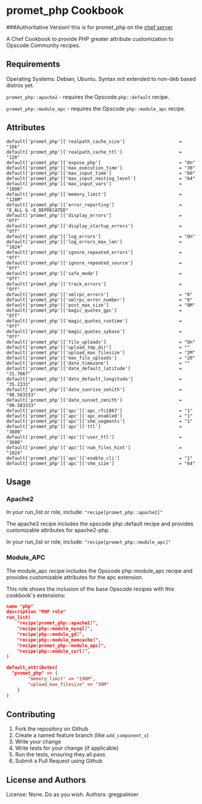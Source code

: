 promet_php Cookbook
===================

###Authoritative Version!
this is for promet_php on the [chef server](https://chef-promet-rsc.promethost.com/cookbooks/promet_php/0.4.6)

A Chef Cookbook to provide PHP greater attribute customization to Opscode Community recipes.

Requirements
------------
Operating Systems: Debian, Ubuntu.  Syntax not extended to non-deb based distros yet.

`promet_php::apache2` - requires the Opscode `php::default` recipe. 

`promet_php::module_apc` - requires the Opscode `php::module_apc` recipe.

Attributes
----------

````
default['promet_php']['realpath_cache_size']                    = "16k"
default['promet_php']['realpath_cache_ttl']                     = "120"
default['promet_php']['expose_php']                             = "On"
default['promet_php']['max_execution_time']                     = "30"
default['promet_php']['max_input_time']                         = "60"
default['promet_php']['max_input_nesting_level']                = "64"
default['promet_php']['max_input_vars']                    	    = "1000"
default['promet_php']['memory_limit']                           = "128M"
default['promet_php']['error_reporting']                        = "E_ALL & ~E_DEPRECATED"
default['promet_php']['display_errors']                         = "Off"
default['promet_php']['display_startup_errors']                 = "Off"
default['promet_php']['log_errors']                             = "On"
default['promet_php']['log_errors_max_len']                     = "1024"
default['promet_php']['ignore_repeated_errors']                 = "Off"
default['promet_php']['ignore_repeated_source']                 = "Off"
default['promet_php']['safe_mode']                              = "Off"
default['promet_php']['track_errors']                           = "Off"
default['promet_php']['xmlrpc_errors']                          = "0"
default['promet_php']['xmlrpc_error_number']                    = "0"
default['promet_php']['post_max_size']                          = "8M"
default['promet_php']['magic_quotes_gpc']                       = "Off"
default['promet_php']['magic_quotes_runtime']                   = "Off"
default['promet_php']['magic_quotes_sybase']                    = "Off"
default['promet_php']['file_uploads']                           = "On"
default['promet_php']['upload_tmp_dir']                         = ""
default['promet_php']['upload_max_filesize']                    = "2M"
default['promet_php']['max_file_uploads']                       = "20"
default['promet_php']['date_timezone']                          = ""
default['promet_php']['date_default_latitude']                  = "31.7667"
default['promet_php']['date_default_longitude']                 = "35.2333"
default['promet_php']['date_sunrise_zenith']                    = "90.583333"
default['promet_php']['date_sunset_zenith']                     = "90.583333"
default['promet_php']['apc']['apc_rfc1867']                     = "1"
default['promet_php']['apc']['apc_enabled']                     = "1"
default['promet_php']['apc']['shm_segments']                    = "1"
default['promet_php']['apc']['ttl']                             = "3600"
default['promet_php']['apc']['user_ttl']                        = "3600"
default['promet_php']['apc']['num_files_hint']                  = "1024"
default['promet_php']['apc']['enable_cli']                      = "1"
default['promet_php']['apc']['shm_size']                        = "64"
````

Usage
-----

### Apache2 

In your run_list or role, include:
`"recipe[promet_php::apache2]"`

The apache2 recipe includes the opscode php::default recipe and provides customizable attributes for apache2-php.

In your run_list or role, include:
`"recipe[promet_php::module_apc]"`

### Module_APC

The module_apc recipe includes the Opscode php::module_apc recipe and provides customizable attributes for the apc extension.

This role shows the inclusion of the base Opscode recipes with this cookbook's extensions:

```json
name "php"
description "PHP role"
run_list(
    "recipe[promet_php::apache2]",
    "recipe[php::module_mysql]",
    "recipe[php::module_gd]",
    "recipe[php::module_memcache]",
    "recipe[promet_php::module_apc]",
    "recipe[php::module_curl]",
)

default_attributes(
  "promet_php" => {
        "memory_limit" => "196M",
        "upload_max_filesize" => "30M"
	}
)
```

Contributing
------------

1. Fork the repository on Github
2. Create a named feature branch (like `add_component_x`)
3. Write your change
4. Write tests for your change (if applicable)
5. Run the tests, ensuring they all pass
6. Submit a Pull Request using Github

License and Authors
-------------------
License: None.  Do as you wish.
Authors: gregpalmier
